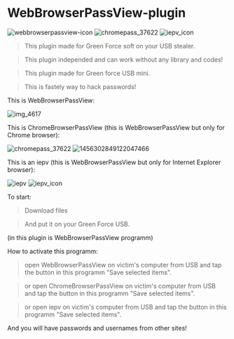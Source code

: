 # WebBrowserPassView-plugin
![webbrowserpassview-icon](https://user-images.githubusercontent.com/43011806/46359326-b0865d80-c671-11e8-85b7-043be5353632.png)
![chromepass_37622](https://user-images.githubusercontent.com/43011806/46678213-cdc8a800-cbec-11e8-9e4a-2ca14d99a217.png)
![iepv_icon](https://user-images.githubusercontent.com/43011806/46815088-da7f0480-cd82-11e8-8aef-fb2c64d3b429.gif)

> This plugin made for Green Force soft on your USB stealer.

> This plugin independed and can work without any library and codes!

> This plugin made for Green force USB mini.

> This is fastely way to hack passwords!

This is WebBrowserPassView:

![img_4617](https://user-images.githubusercontent.com/43011806/46586686-9f32bc00-ca8a-11e8-8288-399ca15d9aba.JPG)

This is ChromeBrowserPassView (this is WebBrowserPassView but only for Chrome browser):

![chromepass_37622](https://user-images.githubusercontent.com/43011806/46678213-cdc8a800-cbec-11e8-9e4a-2ca14d99a217.png)
![1456302849122047466](https://user-images.githubusercontent.com/43011806/46678216-cef9d500-cbec-11e8-8272-5e1775961c5b.jpg)

This is an iepv (this is WebBrowserPassView but only for Internet Explorer browser):

![iepv](https://user-images.githubusercontent.com/43011806/46815272-3d709b80-cd83-11e8-8252-74ed968b3bf3.gif)
![iepv_icon](https://user-images.githubusercontent.com/43011806/46815088-da7f0480-cd82-11e8-8aef-fb2c64d3b429.gif)

To start:

> Download files

> And put it on your Green Force USB.

(in this plugin is WebBrowserPassView programm)

How to activate this programm:

> open WebBrowserPassView on victim's computer from USB and tap the button in this programm "Save selected items".

> or open ChromeBrowserPassView on victim's computer from USB and tap the button in this programm "Save selected items".

> or open iepv on victim's computer from USB and tap the button in this programm "Save selected items".

And you will have passwords and usernames from other sites!
